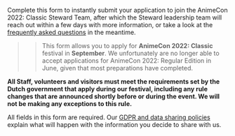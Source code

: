 Complete this form to instantly submit your application to join the AnimeCon 2022: Classic Steward
Team, after which the Steward leadership team will reach out within a few days with more
information, or take a look at the [frequently asked questions](faq.html) in the meantime.

>> This form allows you to apply for **AnimeCon 2022: Classic** festival in **September**. We
>> unfortunately are no longer able to accept applications for AnimeCon 2022: Regular Edition in
>> June, given that most preparations have completed.

**All Staff, volunteers and visitors must meet the requirements set by the Dutch government that
apply during our festival, including any rule changes that are announced shortly before or during
the event. We will not be making any exceptions to this rule.**

All fields in this form are required. Our [GDPR and data sharing policies](gdpr.html) explain what
will happen with the information you decide to share with us.
